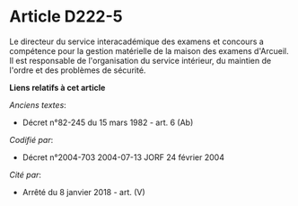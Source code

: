 # Article D222-5

Le directeur du service interacadémique des examens et concours a compétence pour la gestion matérielle de la maison des
examens d'Arcueil. Il est responsable de l'organisation du service intérieur, du maintien de l'ordre et des problèmes de
sécurité.

**Liens relatifs à cet article**

_Anciens textes_:

  - Décret n°82-245 du 15 mars 1982 - art. 6 (Ab)

_Codifié par_:

  - Décret n°2004-703 2004-07-13 JORF 24 février 2004

_Cité par_:

  - Arrêté du 8 janvier 2018 - art. (V)
